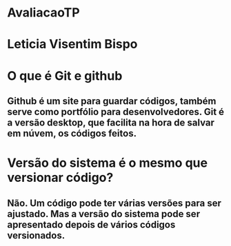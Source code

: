 # AvaliacaoTP
 
<h1>Leticia Visentim Bispo</h1>


<h1>O que é Git e github</h1>
 
 <h2>Github é um site para guardar códigos, também
 serve como portfólio para desenvolvedores. Git é a versão desktop, que facilita na hora de salvar em núvem, os códigos feitos.</h2>
 
 <h1>Versão do sistema é o mesmo que versionar código?</h1>
 
 <h2>Não. Um código pode ter várias versões para ser ajustado.
 Mas a versão do sistema pode ser apresentado depois de vários códigos versionados.</h2>
 
